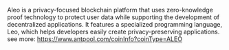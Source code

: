 Aleo is a privacy-focused blockchain platform that uses zero-knowledge proof technology to protect user data while supporting the development of decentralized applications. It features a specialized programming language, Leo, which helps developers easily create privacy-preserving applications.
see more: https://www.antpool.com/coinInfo?coinType=ALEO
